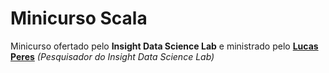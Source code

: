 # Minicurso Scala

Minicurso ofertado pelo **Insight Data Science Lab** e ministrado pelo **[Lucas Peres](https://github.com/lucaspg96)** *(Pesquisador do Insight Data Science Lab)*

